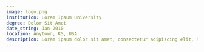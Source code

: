 ```yaml
---
image: logo.png
institution: Lorem Ipsum University
degree: Dolor Sit Amet
date_string: Jan 2010
location: Anytown, KS, USA
description: Lorem ipsum dolor sit amet, consectetur adipiscing elit, sed do eiusmod tempor incididunt ut labore et dolore magna aliqua.
---
```

